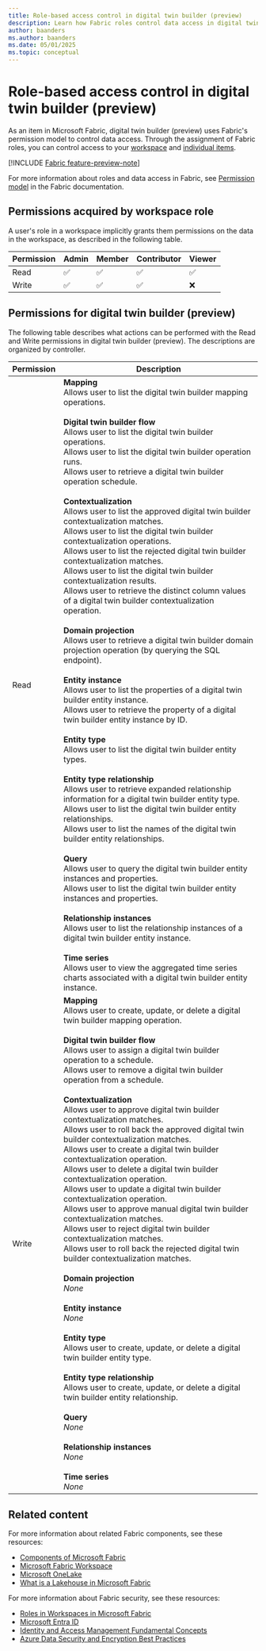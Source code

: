 ```yaml
---
title: Role-based access control in digital twin builder (preview)
description: Learn how Fabric roles control data access in digital twin builder (preview).
author: baanders
ms.author: baanders
ms.date: 05/01/2025
ms.topic: conceptual
---
```


# Role-based access control in digital twin builder (preview)

As an item in Microsoft Fabric, digital twin builder (preview) uses Fabric's permission model to control data access. Through the assignment of Fabric roles, you can control access to your [workspace](../../fundamentals/roles-workspaces.md) and [individual items](../../security/permission-model.md#item-permissions).

[!INCLUDE [Fabric feature-preview-note](../../includes/feature-preview-note.md)]

For more information about roles and data access in Fabric, see [Permission model](../../security/permission-model.md) in the Fabric documentation.

## Permissions acquired by workspace role

A user's role in a workspace implicitly grants them permissions on the data in the workspace, as described in the following table.

| Permission | Admin | Member | Contributor | Viewer |
|---|--|---|--|---|
| Read | &#9989; | &#9989; | &#9989; | &#9989; |
| Write | &#9989; | &#9989; | &#9989; |  &#10060; |
  

## Permissions for digital twin builder (preview)

The following table describes what actions can be performed with the Read and Write permissions in digital twin builder (preview). The descriptions are organized by controller.

| Permission | Description | 
| --- | --- | 
| Read | **Mapping**<br>Allows user to list the digital twin builder mapping operations. <br><br>**Digital twin builder flow**<br>Allows user to list the digital twin builder operations.<br>Allows user to list the digital twin builder operation runs.<br>Allows user to retrieve a digital twin builder operation schedule. <br><br>**Contextualization**<br>Allows user to list the approved digital twin builder contextualization matches.<br>Allows user to list the digital twin builder contextualization operations.<br>Allows user to list the rejected digital twin builder contextualization matches.<br>Allows user to list the digital twin builder contextualization results.<br>Allows user to retrieve the distinct column values of a digital twin builder contextualization operation. <br><br>**Domain projection**<br> Allows user to retrieve a digital twin builder domain projection operation (by querying the SQL endpoint). <br><br>**Entity instance**<br>Allows user to list the properties of a digital twin builder entity instance.<br>Allows user to retrieve the property of a digital twin builder entity instance by ID. <br><br>**Entity type**<br>Allows user to list the digital twin builder entity types. <br><br>**Entity type relationship**<br>Allows user to retrieve expanded relationship information for a digital twin builder entity type.<br>Allows user to list the digital twin builder entity relationships.<br>Allows user to list the names of the digital twin builder entity relationships. <br><br>**Query**<br>Allows user to query the digital twin builder entity instances and properties.<br>Allows user to list the digital twin builder entity instances and properties. <br><br>**Relationship instances**<br>Allows user to list the relationship instances of a digital twin builder entity instance. <br><br>**Time series**<br>Allows user to view the aggregated time series charts associated with a digital twin builder entity instance.|
| Write | **Mapping**<br>Allows user to create, update, or delete a digital twin builder mapping operation. <br><br>**Digital twin builder flow**<br>Allows user to assign a digital twin builder operation to a schedule.<br>Allows user to remove a digital twin builder operation from a schedule. <br><br>**Contextualization**<br>Allows user to approve digital twin builder contextualization matches.<br>Allows user to roll back the approved digital twin builder contextualization matches.<br>Allows user to create a digital twin builder contextualization operation.<br>Allows user to delete a digital twin builder contextualization operation.<br>Allows user to update a digital twin builder contextualization operation.<br>Allows user to approve manual digital twin builder contextualization matches.<br>Allows user to reject digital twin builder contextualization matches.<br>Allows user to roll back the rejected digital twin builder contextualization matches. <br><br>**Domain projection**<br>*None* <br><br>**Entity instance**<br>*None* <br><br>**Entity type**<br>Allows user to create, update, or delete a digital twin builder entity type. <br><br>**Entity type relationship**<br>Allows user to create, update, or delete a digital twin builder entity relationship. <br><br>**Query**<br>*None* <br><br>**Relationship instances**<br>*None* <br><br>**Time series**<br>*None*|

## Related content

For more information about related Fabric components, see these resources:
* [Components of Microsoft Fabric](../../fundamentals/microsoft-fabric-overview.md#components-of-microsoft-fabric)
* [Microsoft Fabric Workspace](../../fundamentals/workspaces.md)
* [Microsoft OneLake](../../onelake/onelake-overview.md)
* [What is a Lakehouse in Microsoft Fabric](../../data-engineering/lakehouse-overview.md)

For more information about Fabric security, see these resources:
* [Roles in Workspaces in Microsoft Fabric](../../fundamentals/roles-workspaces.md)
* [Microsoft Entra ID](/entra/fundamentals/whatis)
* [Identity and Access Management Fundamental Concepts](/entra/fundamentals/identity-fundamental-concepts)
* [Azure Data Security and Encryption Best Practices](/azure/security/fundamentals/data-encryption-best-practices)